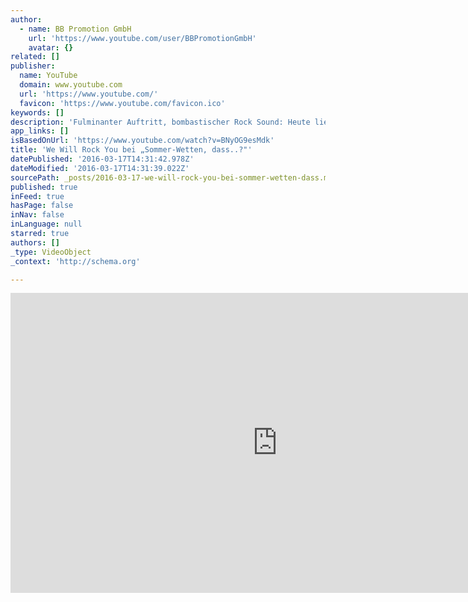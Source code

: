 ```yaml
---
author:
  - name: BB Promotion GmbH
    url: 'https://www.youtube.com/user/BBPromotionGmbH'
    avatar: {}
related: []
publisher:
  name: YouTube
  domain: www.youtube.com
  url: 'https://www.youtube.com/'
  favicon: 'https://www.youtube.com/favicon.ico'
keywords: []
description: 'Fulminanter Auftritt, bombastischer Rock Sound: Heute ließ das Ensemble von WE WILL ROCK YOU die Stierkampfarena von Palma de Mallorca erzittern und schickte brandgefährliche Rock-Riffs und elektrisierende Vocals direkt aus dem „Coliseo Balear" über den Äther nach Deutschland.'
app_links: []
isBasedOnUrl: 'https://www.youtube.com/watch?v=BNyOG9esMdk'
title: 'We Will Rock You bei „Sommer-Wetten, dass..?"'
datePublished: '2016-03-17T14:31:42.978Z'
dateModified: '2016-03-17T14:31:39.022Z'
sourcePath: _posts/2016-03-17-we-will-rock-you-bei-sommer-wetten-dass.md
published: true
inFeed: true
hasPage: false
inNav: false
inLanguage: null
starred: true
authors: []
_type: VideoObject
_context: 'http://schema.org'

---
```

<iframe src="https://cdn.embedly.com/widgets/media.html?src=https%3A%2F%2Fwww.youtube.com%2Fembed%2FBNyOG9esMdk%3Ffeature%3Doembed&amp;url=https%3A%2F%2Fwww.youtube.com%2Fwatch%3Fv%3DBNyOG9esMdk&amp;image=https%3A%2F%2Fi.ytimg.com%2Fvi%2FBNyOG9esMdk%2Fhqdefault.jpg&amp;key=b7d04c9b404c499eba89ee7072e1c4f7&amp;type=text%2Fhtml&amp;schema=youtube" width="854" height="480" scrolling="no" frameborder="0" allowfullscreen="allowfullscreen" style=""></iframe>